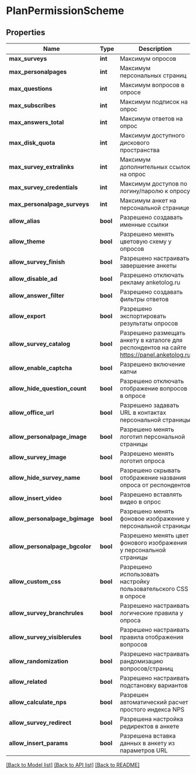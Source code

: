 # PlanPermissionScheme

## Properties
Name | Type | Description | Notes
------------ | ------------- | ------------- | -------------
**max_surveys** | **int** | Максимум опросов | [optional] 
**max_personalpages** | **int** | Максимум персональных страниц | [optional] 
**max_questions** | **int** | Максимум вопросов в опросе | [optional] 
**max_subscribes** | **int** | Максимум подписок на опрос | [optional] 
**max_answers_total** | **int** | Максимум ответов на опрос | [optional] 
**max_disk_quota** | **int** | Максимум доступного дискового пространства | [optional] 
**max_survey_extralinks** | **int** | Максимум дополнительных ссылок на опрос | [optional] 
**max_survey_credentials** | **int** | Максимум доступов по логину/паролю к опросу | [optional] 
**max_personalpage_surveys** | **int** | Максимум анкет на персональной странице | [optional] 
**allow_alias** | **bool** | Разрешено создавать именные ссылки | 
**allow_theme** | **bool** | Разрешено менять цветовую схему у опросов | 
**allow_survey_finish** | **bool** | Разрешено настраивать завершение анкеты | 
**allow_disable_ad** | **bool** | Разрешено отключать рекламу anketolog.ru | 
**allow_answer_filter** | **bool** | Разрешено создавать фильтры ответов | 
**allow_export** | **bool** | Разрешено экспортировать результаты опросов | 
**allow_survey_catalog** | **bool** | Разрешено размещать анкету в каталоге для респондентов на сайте https://panel.anketolog.ru | 
**allow_enable_captcha** | **bool** | Разрешено включение капчи | 
**allow_hide_question_count** | **bool** | Разрешено отключать отображение вопросов в опросе | 
**allow_office_url** | **bool** | Разрешено задавать URL в контактах персональной страницы | 
**allow_personalpage_image** | **bool** | Разрешено менять логотип персональной страницы | 
**allow_survey_image** | **bool** | Разрешено менять логотип опроса | 
**allow_hide_survey_name** | **bool** | Разрешено скрывать отображение названия опроса от респондентов | 
**allow_insert_video** | **bool** | Разрешено вставлять видео в опрос | 
**allow_personalpage_bgimage** | **bool** | Разрешено менять фоновое изображение у персональной страницы | 
**allow_personalpage_bgcolor** | **bool** | Разрешено менять цвет фонового изображения у персональной страницы | 
**allow_custom_css** | **bool** | Разрешено использовать настройку пользовательского CSS в опросе | 
**allow_survey_branchrules** | **bool** | Разрешено настраивать логические правила у опроса | 
**allow_survey_visiblerules** | **bool** | Разрешено настраивать правила отображения вопросов | 
**allow_randomization** | **bool** | Разрешено настраивать рандомизацию вопросов/страниц | 
**allow_related** | **bool** | Разрешено настраивать подстановку вариантов | 
**allow_calculate_nps** | **bool** | Разрешен автоматический расчет простого индекса NPS | 
**allow_survey_redirect** | **bool** | Разрешена настройка редиректов в анкете | 
**allow_insert_params** | **bool** | Разрешена вставка данных в анкету из параметров URL | 

[[Back to Model list]](../README.md#documentation-for-models) [[Back to API list]](../README.md#documentation-for-api-endpoints) [[Back to README]](../README.md)


